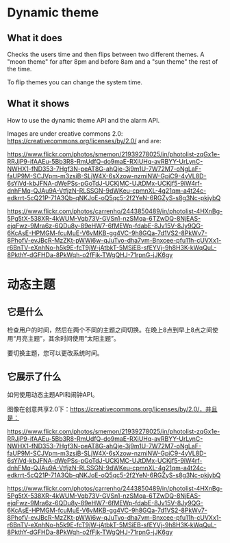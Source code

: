 # Dynamic theme

## What it does

Checks the users time and then flips between two different themes. A "moon theme" for after 8pm and before 8am and a "sun theme" the rest of the time.

To flip themes you can change the system time.

## What it shows

How to use the dynamic theme API and the alarm API.

Images are under creative commons 2.0: https://creativecommons.org/licenses/by/2.0/ and are:

https://www.flickr.com/photos/smemon/21939278025/in/photolist-zqGx1e-RRJjP9-ifAAEu-5Bb3R8-RmUdfQ-do9maE-RXiUHq-avRBYY-UrLynC-NWHX1-fND353-7Hgf3N-peAT8G-ahQje-3j9m1U-7W72M7-oNgLaF-faUP9M-SCJVpm-m3zsiB-SLjW4X-6sXzow-nzmiNW-GpiC9-4yVL8D-6sYiVd-kbJFNA-dWePSs-pGoTdJ-UCKjMC-UJtDMx-UCKjf5-9iW4rf-dnhFMq-QJAu9A-VtfjzN-RLSSGN-9dWKeu-cpmnXL-4g21qm-a4t24c-edkrrt-5cQ21P-71A3Qb-qNKJoE-oQ5qc5-2f2YeN-6RGZyS-s8g3Nc-pkjybQ

https://www.flickr.com/photos/carrenho/2443850489/in/photolist-4HXnBg-5Pg5tX-538XR-4kWUM-Vqb73V-GVSn1-nzSMqa-6TZwDQ-8NjEAS-ejqFwz-9Mra6z-6QDu8y-89eHW7-6fMEWp-fdabE-8Jv15V-8Jy9QG-6KcAsE-HPMGM-fcuMuE-V6vMKB-gg4VC-9h8GQa-7d1VS2-8PkWv7-8PhofV-evJBcR-MzZKt-pWWi6w-qJuTvo-dha7vm-Bnxcee-pfu11h-cUVXx1-r6BnTV-eXnhNo-h5k9E-fcT9jW-jAtbkT-5MSiEB-sfEYVj-9h8H3K-kWqQuL-8PkthY-dGFHDa-8PkWqh-o2fFjk-TWgQHJ-71rpnG-jJK6gy

# 动态主题

## 它是什么

检查用户的时间，然后在两个不同的主题之间切换。在晚上8点到早上8点之间使用“月亮主题”，其余时间使用“太阳主题”。

要切换主题，您可以更改系统时间。

## 它展示了什么

如何使用动态主题API和闹钟API。

图像在创意共享2.0下：https://creativecommons.org/licenses/by/2.0/，并且是：

https://www.flickr.com/photos/smemon/21939278025/in/photolist-zqGx1e-RRJjP9-ifAAEu-5Bb3R8-RmUdfQ-do9maE-RXiUHq-avRBYY-UrLynC-NWHX1-fND353-7Hgf3N-peAT8G-ahQje-3j9m1U-7W72M7-oNgLaF-faUP9M-SCJVpm-m3zsiB-SLjW4X-6sXzow-nzmiNW-GpiC9-4yVL8D-6sYiVd-kbJFNA-dWePSs-pGoTdJ-UCKjMC-UJtDMx-UCKjf5-9iW4rf-dnhFMq-QJAu9A-VtfjzN-RLSSGN-9dWKeu-cpmnXL-4g21qm-a4t24c-edkrrt-5cQ21P-71A3Qb-qNKJoE-oQ5qc5-2f2YeN-6RGZyS-s8g3Nc-pkjybQ

https://www.flickr.com/photos/carrenho/2443850489/in/photolist-4HXnBg-5Pg5tX-538XR-4kWUM-Vqb73V-GVSn1-nzSMqa-6TZwDQ-8NjEAS-ejqFwz-9Mra6z-6QDu8y-89eHW7-6fMEWp-fdabE-8Jv15V-8Jy9QG-6KcAsE-HPMGM-fcuMuE-V6vMKB-gg4VC-9h8GQa-7d1VS2-8PkWv7-8PhofV-evJBcR-MzZKt-pWWi6w-qJuTvo-dha7vm-Bnxcee-pfu11h-cUVXx1-r6BnTV-eXnhNo-h5k9E-fcT9jW-jAtbkT-5MSiEB-sfEYVj-9h8H3K-kWqQuL-8PkthY-dGFHDa-8PkWqh-o2fFjk-TWgQHJ-71rpnG-jJK6gy